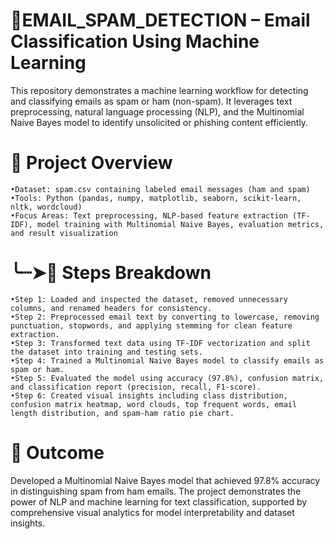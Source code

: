 # 📩EMAIL_SPAM_DETECTION – Email Classification Using Machine Learning
This repository demonstrates a machine learning workflow for detecting and classifying emails as spam or ham (non-spam). It leverages text preprocessing, natural language processing (NLP), and the Multinomial Naive Bayes model to identify unsolicited or phishing content efficiently.

# 📇 Project Overview
    •Dataset: spam.csv containing labeled email messages (ham and spam)
    •Tools: Python (pandas, numpy, matplotlib, seaborn, scikit-learn, nltk, wordcloud)
    •Focus Areas: Text preprocessing, NLP-based feature extraction (TF-IDF), model training with Multinomial Naive Bayes, evaluation metrics, and result visualization

# ╰┈➤📝 Steps Breakdown
    •Step 1: Loaded and inspected the dataset, removed unnecessary columns, and renamed headers for consistency.
    •Step 2: Preprocessed email text by converting to lowercase, removing punctuation, stopwords, and applying stemming for clean feature extraction.
    •Step 3: Transformed text data using TF-IDF vectorization and split the dataset into training and testing sets.
    •Step 4: Trained a Multinomial Naive Bayes model to classify emails as spam or ham.
    •Step 5: Evaluated the model using accuracy (97.8%), confusion matrix, and classification report (precision, recall, F1-score).
    •Step 6: Created visual insights including class distribution, confusion matrix heatmap, word clouds, top frequent words, email length distribution, and spam-ham ratio pie chart.

# 🎯 Outcome
Developed a Multinomial Naive Bayes model that achieved 97.8% accuracy in distinguishing spam from ham emails. The project demonstrates the power of NLP and machine learning for text classification, supported by comprehensive visual analytics for model interpretability and dataset insights.
